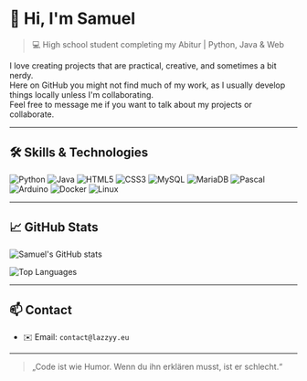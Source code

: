 # 👋 Hi, I'm Samuel

> 💻 High school student completing my Abitur | Python, Java & Web

I love creating projects that are practical, creative, and sometimes a bit nerdy.  
Here on GitHub you might not find much of my work, as I usually develop things locally unless I'm collaborating.  
Feel free to message me if you want to talk about my projects or collaborate.

---

## 🛠️ Skills & Technologies

![Python](https://img.shields.io/badge/-Python-3776AB?style=flat&logo=python&logoColor=white)
![Java](https://img.shields.io/badge/-Java-007396?style=flat&logo=java&logoColor=white)
![HTML5](https://img.shields.io/badge/-HTML5-E34F26?style=flat&logo=html5&logoColor=white)
![CSS3](https://img.shields.io/badge/-CSS3-1572B6?style=flat&logo=css3&logoColor=white)
![MySQL](https://img.shields.io/badge/-MySQL-4479A1?style=flat&logo=mysql&logoColor=white)
![MariaDB](https://img.shields.io/badge/-MariaDB-003545?style=flat&logo=mariadb&logoColor=white)
![Pascal](https://img.shields.io/badge/-Pascal-0275D8?style=flat&logo=delphi&logoColor=white)
![Arduino](https://img.shields.io/badge/-Arduino-00979D?style=flat&logo=arduino&logoColor=white)
![Docker](https://img.shields.io/badge/-Docker-2496ED?style=flat&logo=docker&logoColor=white)
![Linux](https://img.shields.io/badge/-Linux-FCC624?style=flat&logo=linux&logoColor=black)

---

## 📈 GitHub Stats

![Samuel's GitHub stats](https://github-readme-stats.vercel.app/api?username=Samuel2oo7&show_icons=true&theme=radical)

![Top Languages](https://github-readme-stats.vercel.app/api/top-langs/?username=Samuel2oo7&layout=compact&theme=radical)

---

## 📫 Contact

- ✉️ Email: `contact@lazzyy.eu`  

---

> „Code ist wie Humor. Wenn du ihn erklären musst, ist er schlecht.“
